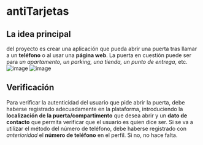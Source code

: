 # antiTarjetas
## La idea principal 
del proyecto es crear una aplicación que pueda abrir una puerta tras llamar a un **teléfono** o al usar una **página web**.
La puerta en cuestión puede ser para _un apartamento, un parking, una tienda, un punto de entrega_, etc.
![image](https://github.com/smallPingu/antiTarjetas/assets/134606360/462a1a73-7f12-45ce-8843-13b7edfffe86)
![image](https://github.com/smallPingu/antiTarjetas/assets/134606360/8319e091-5cdb-4a90-9421-acaaf031313a)


## Verificación 
Para verificar la autenticidad del usuario que pide abrir la puerta, debe haberse registrado adecuadamente en la plataforma, 
introduciendo la **localización de la puerta/compartimento** que desea abrir y un **dato de contacto** que permita verificar que el usuario es quien dice ser.
Si se va a utilizar el método del número de teléfono, debe haberse registrado con _anterioridad_ el **número de teléfono** en el perfil. Si no, no hace falta.
